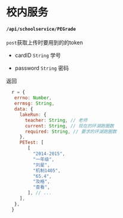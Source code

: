 # 校内服务

#### `/api/schoolservice/PEGrade`

`post`获取上传时要用到的的token

- cardID `String` 学号

- password `String` 密码

返回

```javascript
  r = {
   errno: Number,
   errmsg: String,
   data: {
     lakeRun: {
       teacher: String, // 老师
       current: String, // 现在的环湖跑圈数
       required: String, // 要求的环湖跑圈数
     },
     PETest: [
        [
          "2014-2015",
          "一年级",
          "刘星",
          "机制1405",
          "65.4",
          "及格",
          "查看",
        ], // ...
     ],
   },
  }
```
